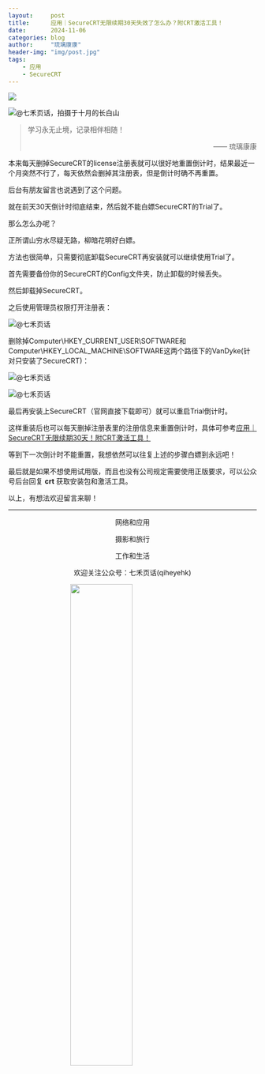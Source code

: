 ```yaml
---
layout:     post
title:      应用｜SecureCRT无限续期30天失效了怎么办？附CRT激活工具！
date:       2024-11-06
categories: blog
author:     "琉璃康康"
header-img: "img/post.jpg"
tags:
    - 应用
    - SecureCRT
---
```



<style>
img{
  display:block;
  margin:0
  auto;
}
</style>

<meta name="referrer" content="never">

![][0]

![@七禾页话，拍摄于十月的长白山][1]

> 学习永无止境，记录相伴相随！
> <p align="right">—— 琉璃康康</p>

本来每天删掉SecureCRT的license注册表就可以很好地重置倒计时，结果最近一个月突然不行了，每天依然会删掉其注册表，但是倒计时确不再重置。

后台有朋友留言也说遇到了这个问题。

就在前天30天倒计时彻底结束，然后就不能白嫖SecureCRT的Trial了。

那么怎么办呢？

正所谓山穷水尽疑无路，柳暗花明好白嫖。

方法也很简单，只需要彻底卸载SecureCRT再安装就可以继续使用Trial了。

首先需要备份你的SecureCRT的Config文件夹，防止卸载的时候丢失。

然后卸载掉SecureCRT。

之后使用管理员权限打开注册表：

![@七禾页话][2]

删除掉Computer\HKEY_CURRENT_USER\SOFTWARE和Computer\HKEY_LOCAL_MACHINE\SOFTWARE这两个路径下的VanDyke(针对只安装了SecureCRT)：

![@七禾页话][3]

![@七禾页话][4]

最后再安装上SecureCRT（官网直接下载即可）就可以重启Trial倒计时。

这样重装后也可以每天删掉注册表里的注册信息来重置倒计时，具体可参考[应用｜SecureCRT无限续期30天！附CRT激活工具！](https://mp.weixin.qq.com/s/4l2l_Hv6oz64ntuP24demg)

等到下一次倒计时不能重置，我想依然可以往复上述的步骤白嫖到永远吧！

最后就是如果不想使用试用版，而且也没有公司规定需要使用正版要求，可以公众号后台回复 **crt** 获取安装包和激活工具。

以上，有想法欢迎留言来聊！

------------
<p align="center">网络和应用</p>
<p align="center">摄影和旅行</p>
<p align="center">工作和生活</p>
<p align="center">欢迎关注公众号：七禾页话(qiheyehk)</p>
<img src="https://mmbiz.qpic.cn/mmbiz_jpg/QqiaFS6NT0eAaCjLpPgUZricqK7lIOO3hYEYIbjibRlYaiaTsib0reaQfQTmaibVw2QqZLibBWpCHJdg0v3V7yX8sQgWw/0?wx_fmt=jpeg" width="50%"/>


[0]: http://mmbiz.qpic.cn/mmbiz_gif/QqiaFS6NT0eCHicr2j8v4oD4rClUscedr9r55alibqTP1e9kss3HO7voULLsEv4yicuFFy0IJJeLAzX88yzyU9VTgA/640?wx_fmt=gif


[1]: https://mmbiz.qpic.cn/mmbiz_jpg/QqiaFS6NT0eBcriawLODBQLUpOiaOrk3icnSQicYEvFBqesGqUEt6HWWrCUP3KCEfYucsVe1Rpst0lOAQtL7yoaq7Og/640?wx_fmt=jpeg&amp;from=appmsg


[2]: https://mmbiz.qpic.cn/mmbiz_png/QqiaFS6NT0eBcriawLODBQLUpOiaOrk3icnSFicBfTcJrVAeQfXu9sWnAMn3icmpqGYnbpBJ3LmN3GlSBOGLBKp4WDnQ/640?wx_fmt=png&amp;from=appmsg


[3]: https://mmbiz.qpic.cn/mmbiz_png/QqiaFS6NT0eBcriawLODBQLUpOiaOrk3icnS5b3g9Es0qCNQd7M6ddT0PotbxxyDhgTDhaMywic6h2kNJzTR0qSPvBw/640?wx_fmt=png&amp;from=appmsg


[4]: https://mmbiz.qpic.cn/mmbiz_png/QqiaFS6NT0eBcriawLODBQLUpOiaOrk3icnS7LGuE0qwPxW1UCum9ouicrMZ2OBcgSicRkxgxMAxGfawwJ8ibzf7PUZbQ/640?wx_fmt=png&amp;from=appmsg

